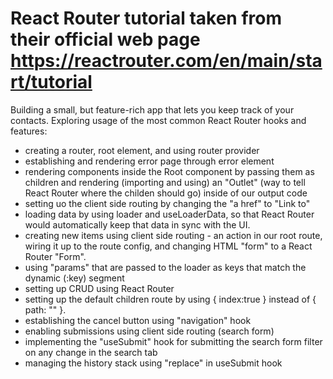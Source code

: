 # React Router tutorial taken from their official web page https://reactrouter.com/en/main/start/tutorial

Building a small, but feature-rich app that lets you keep track of your contacts.
Exploring usage of the most common React Router hooks and features:

- creating a router, root element, and using router provider
- establishing and rendering error page through error element
- rendering components inside the Root component by passing them as children and rendering (importing and using) an "Outlet" (way to tell React Router where the childen should go) inside of our output code
- setting uo the client side routing by changing the "a href" to "Link to"
- loading data by using loader and useLoaderData, so that React Router would automatically keep that data in sync with the UI.
- creating new items using client side routing - an action in our root route, wiring it up to the route config, and changing HTML "form" to a React Router "Form".
- using "params" that are passed to the loader as keys that match the dynamic (:key) segment
- setting up CRUD using React Router
- setting up the default children route by using { index:true } instead of { path: "" }.
- establishing the cancel button using "navigation" hook
- enabling submissions using client side routing (search form)
- implementing the "useSubmit" hook for submitting the search form filter on any change in the search tab
- managing the history stack using "replace" in useSubmit hook
